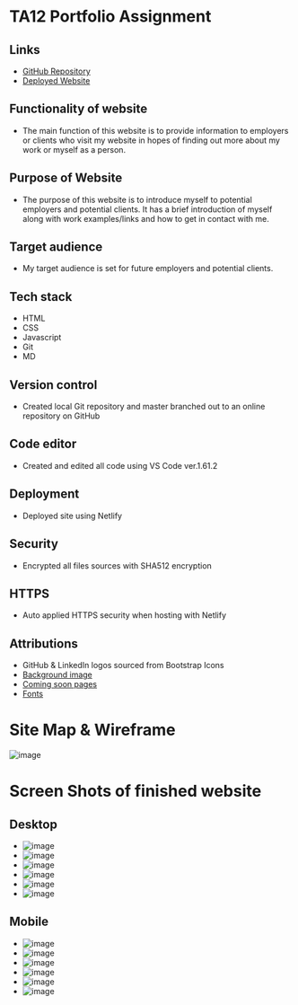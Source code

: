 # TA12 Portfolio Assignment

## Links

- [GitHub Repository](https://github.com/KyleCorlett/Portfolio_Assignment)
- [Deployed Website](https://kyle-portfolio-t1a2.netlify.app)

## Functionality of website

- The main function of this website is to provide information to employers or clients who visit my website in hopes of finding out more about my work or myself as a person.

## Purpose of Website

- The purpose of this website is to introduce myself to potential employers and potential clients. It has a brief introduction of myself along with work examples/links and how to get in contact with me.

## Target audience

- My target audience is set for future employers and potential clients.

## Tech stack

- HTML
- CSS
- Javascript
- Git
- MD

## Version control

- Created local Git repository and master branched out to an online repository on GitHub

## Code editor

- Created and edited all code using VS Code ver.1.61.2

## Deployment

- Deployed site using Netlify

## Security

- Encrypted all files sources with SHA512 encryption

## HTTPS

- Auto applied HTTPS security when hosting with Netlify

## Attributions

- GitHub & LinkedIn logos sourced from Bootstrap Icons
- [Background image](https://www.toptal.com/designers/subtlepatterns/what-the-hex-dark/?__cf_chl_captcha_tk__=R7W64mezE21Ek5iajnvWERHoXJNEFE_x5eYzmMhCFoA-1635990099-0-gaNycGzNB9E)
- [Coming soon pages](https://www.freepik.com/free-vector/neon-style-coming-soon-glowing-background-design_8562880.htm)
- [Fonts](https://fonts.google.com/)

# Site Map & Wireframe

![image](/docs/WireFrame/Wireframe.png)

# Screen Shots of finished website

## Desktop

- ![image](docs/ScreenShots/Desktop/Home.png)
- ![image](docs/ScreenShots/Desktop/About.png)
- ![image](docs/ScreenShots/Desktop/Blog.png)
- ![image](docs/ScreenShots/Desktop/Blog1.png)
- ![image](docs/ScreenShots/Desktop/Work.png)
- ![image](docs/ScreenShots/Desktop/Contact.png)

## Mobile

- ![image](docs/ScreenShots/Mobile/Home.png)
- ![image](docs/ScreenShots/Mobile/About.png)
- ![image](docs/ScreenShots/Mobile/Blog.png)
- ![image](docs/ScreenShots/Mobile/Blog1.png)
- ![image](docs/ScreenShots/Mobile/Work.png)
- ![image](docs/ScreenShots/Mobile/Contact.png)
